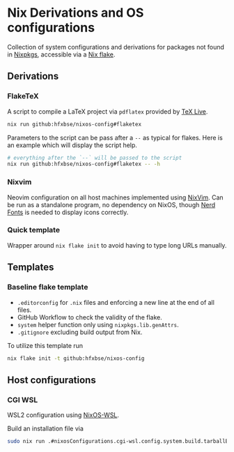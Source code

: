 # Nix Derivations and OS configurations

Collection of system configurations and derivations for packages not found in
[Nixpkgs](https://search.nixos.org), accessible via a [Nix flake](https://wiki.nixos.org/wiki/Flakes).

## Derivations

### FlakeTeX

A script to compile a LaTeX project via `pdflatex` provided by [TeX Live](https://tug.org/texlive/).

```sh
nix run github:hfxbse/nixos-config#flaketex
```

Parameters to the script can be pass after a `--` as typical for flakes.
Here is an example which will display the script help.

```sh
# everything after the `--` will be passed to the script
nix run github:hfxbse/nixos-config#flaketex -- -h
```

### Nixvim

Neovim configuration on all host machines implemented using
[NixVim](https://github.com/nix-community/nixvim).
Can be run as a standalone program, no dependency on NixOS, though
[Nerd Fonts](https://www.nerdfonts.com/) is needed to display icons correctly.

### Quick template

Wrapper around `nix flake init` to avoid having to type long URLs manually.

## Templates

### Baseline flake template

* `.editorconfig` for `.nix` files and enforcing a new line at the end of all files.
* GitHub Workflow to check the validity of the flake.
* `system` helper function only using `nixpkgs.lib.genAttrs`.
* `.gitignore` excluding build output from Nix.

To utilize this template run

```sh
nix flake init -t github:hfxbse/nixos-config
```

## Host configurations

### CGI WSL

WSL2 configuration using [NixOS-WSL](https://github.com/nix-community/NixOS-WSL).

Build an installation file via

```sh
sudo nix run .#nixosConfigurations.cgi-wsl.config.system.build.tarballBuilder
```
